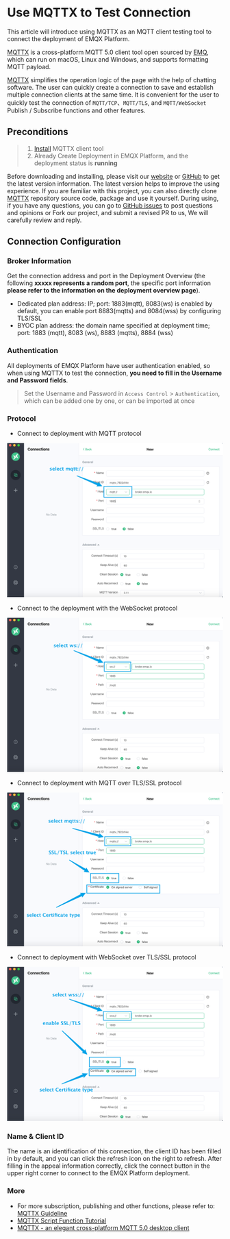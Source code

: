 # Use MQTTX to Test Connection

This article will introduce using MQTTX as an MQTT client testing tool to connect the deployment of EMQX Platform.

[MQTTX](https://mqttx.app) is a cross-platform MQTT 5.0 client tool open sourced by [EMQ](https://emqx.com/en), which can run on macOS, Linux and Windows, and supports formatting MQTT payload.

[MQTTX](https://mqttx.app) simplifies the operation logic of the page with the help of chatting software. The user can quickly create a connection to save and establish multiple connection clients at the same time. It is convenient for the user to quickly test the connection of `MQTT/TCP`、`MQTT/TLS`, and `MQTT/WebSocket` Publish / Subscribe functions and other features.

## Preconditions

> 1. [Install](https://www.emqx.com/en/downloads/MQTTX) MQTTX client tool
> 2. Already Create Deployment in EMQX Platform, and the deployment status is **running**

Before downloading and installing, please visit our [website](https://mqttx.app/) or [GitHub](https://github.com/emqx/MQTTX) to get the latest version information. The latest version helps to improve the using experience. If you are familiar with this project, you can also directly clone [MQTTX](https://github.com/emqx/MQTTX) repository source code, package and use it yourself. During using, if you have any questions, you can go to [GitHub issues](https://github.com/emqx/MQTTX/issues) to post questions and opinions or Fork our project, and submit a revised PR to us, We will carefully review and reply.

## Connection Configuration

### Broker Information

Get the connection address and port in the Deployment Overview (the following **xxxxx represents a random port**, the specific port information **please refer to the information on the deployment overview page**).

- Dedicated plan address: IP; port: 1883(mqtt), 8083(ws) is enabled by default, you can enable port 8883(mqtts) and 8084(wss) by configuring TLS/SSL
- BYOC plan address: the domain name specified at deployment time; port: 1883 (mqtt), 8083 (ws), 8883 (mqtts), 8884 (wss)

### Authentication

All deployments of EMQX Platform have user authentication enabled, so when using MQTTX to test the connection, **you need to fill in the Username and Password fields**.

> Set the Username and Password in `Access Control` > `Authentication`, which can be added one by one, or can be imported at once

### Protocol

- Connect to deployment with MQTT protocol

![MQTTX uses MQTT protocol](./_assets/mqttx_mqtt.png)

- Connect to the deployment with the WebSocket protocol

![MQTTX uses WS protocol](./_assets/mqttx_ws.png)

- Connect to deployment with MQTT over TLS/SSL protocol

![MQTTX uses MQTTS protocol](./_assets/mqttx_mqtts.png)

- Connect to deployment with WebSocket over TLS/SSL protocol

![MQTTX uses WSS protocol](./_assets/mqttx_wss.png)

### Name & Client ID

The name is an identification of this connection, the client ID has been filled in by default, and you can click the refresh icon on the right to refresh. After filling in the appeal information correctly, click the connect button in the upper right corner to connect to the EMQX Platform deployment.

### More

- For more subscription, publishing and other functions, please refer to: [MQTTX Guideline](https://www.emqx.com/en/blog/mqtt-x-guideline)
- [MQTTX Script Function Tutorial](https://www.emqx.com/en/blog/mqttx-script-function-tutorial)
- [MQTTX - an elegant cross-platform MQTT 5.0 desktop client](https://www.emqx.com/en/blog/mqtt-x-elegant-cross-platform-mqtt5-desktop-client)

